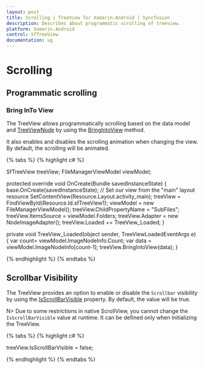 ```yaml
---
layout: post
title: Scrolling | TreeView for Xamarin.Android | Syncfusion
description: Describes about programmatic scrolling of treeview.
platform: Xamarin.Android
control: SfTreeView
documentation: ug
---
```


# Scrolling

## Programmatic scrolling

### Bring InTo View

The TreeView allows programmatically scrolling based on the data model and [TreeViewNode](https://help.syncfusion.com/cr/xamarin-android/Syncfusion.TreeView.Engine.TreeViewNode.html) by using the [BringIntoView](https://help.syncfusion.com/cr/xamarin-android/Syncfusion.Android.TreeView.SfTreeView.html#Syncfusion_Android_TreeView_SfTreeView_BringIntoView_Syncfusion_TreeView_Engine_TreeViewNode_System_Boolean_System_Boolean_Syncfusion_Android_TreeView_ScrollToPosition_) method.

It also enables and disables the scrolling animation when changing the view. By default, the scrolling will be animated.

{% tabs %}
{% highlight c# %}

SfTreeView treeView;
FileManagerViewModel viewModel;

protected override void OnCreate(Bundle savedInstanceState)
{
    base.OnCreate(savedInstanceState);
    // Set our view from the "main" layout resource
    SetContentView(Resource.Layout.activity_main);
    treeView = FindViewById<SfTreeView>(Resource.Id.sfTreeView1);
    viewModel = new FileManagerViewModel();
    treeView.ChildPropertyName = "SubFiles";
    treeView.ItemsSource = viewModel.Folders;
    treeView.Adapter = new NodeImageAdapter();
    treeView.Loaded += TreeView_Loaded;
}

private void TreeView_Loaded(object sender, TreeViewLoadedEventArgs e)
{
    var count= viewModel.ImageNodeInfo.Count;
    var data = viewModel.ImageNodeInfo[count-1];
    treeView.BringIntoView(data);
}

{% endhighlight %}
{% endtabs %}

## Scrollbar Visibility

The TreeView provides an option to enable or disable the `Scrollbar` visibility by using the [IsScrollBarVisible](https://help.syncfusion.com/cr/xamarin-android/Syncfusion.Android.TreeView.SfTreeView.html#Syncfusion_Android_TreeView_SfTreeView_IsScrollBarVisible) property. By default, the value will be true.

N> Due to some restrictions in native ScrollView, you cannot change the `IsScrollBarVisible` value at runtime. It can be defined only when initializing the TreeView.

{% tabs %}
{% highlight c# %}

treeView.IsScrollBarVisible = false;

{% endhighlight %}
{% endtabs %}

